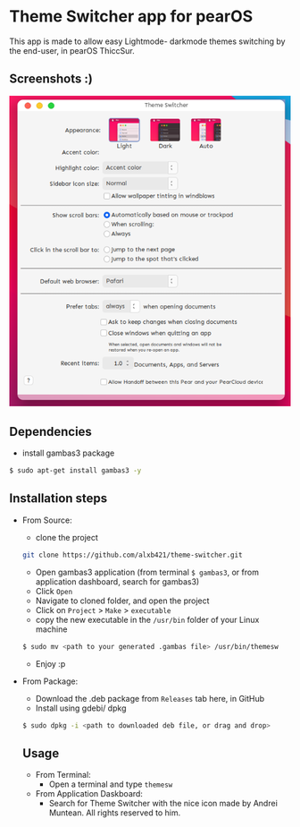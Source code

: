 # Theme Switcher app for pearOS
This app is made to allow easy Lightmode- darkmode themes switching by the end-user, in pearOS ThiccSur.

## Screenshots :)
![Nice Screenshot](Screenshots/theme-switcher.png)


## Dependencies

   - install gambas3 package
   ```sh
   $ sudo apt-get install gambas3 -y
   ```

## Installation steps
 - From Source:

   - clone the project
   ```sh
   git clone https://github.com/alxb421/theme-switcher.git
   ```
   - Open gambas3 application (from terminal `$ gambas3`, or from application dashboard, search for gambas3)
   - Click `Open`
   - Navigate to cloned folder, and open the project
   - Click on `Project` > `Make` > `executable`
   - copy the new executable in the `/usr/bin` folder of your Linux machine
   ```sh
   $ sudo mv <path to your generated .gambas file> /usr/bin/themesw
   ```
   - Enjoy :p

 - From Package:
   - Download the .deb package from `Releases` tab here, in GitHub
   - Install using gdebi/ dpkg
   ```sh
   $ sudo dpkg -i <path to downloaded deb file, or drag and drop>
   ```
   
   ## Usage
   - From Terminal:
     - Open a terminal and type `themesw`
   - From Application Daskboard:
     - Search for Theme Switcher with the nice icon made by Andrei Muntean. All rights reserved to him.
